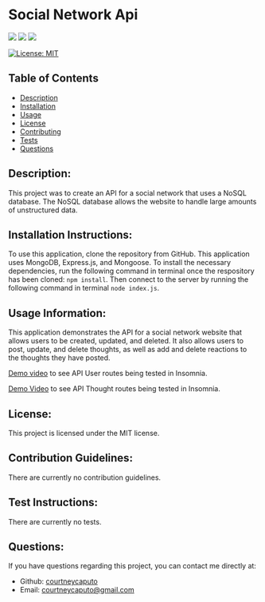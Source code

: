 # Social Network Api

<img src="https://img.shields.io/badge/Express.js-000000?style=for-the-badge&logo=express&logoColor=white"> <img src="https://img.shields.io/badge/MongoDB-4EA94B?style=for-the-badge&logo=mongodb&logoColor=white"> <img src="https://img.shields.io/badge/Node.js-339933?style=for-the-badge&logo=nodedotjs&logoColor=white">

[![License: MIT](https://img.shields.io/badge/License-MIT-blue.svg)](https://opensource.org/licenses/MIT)

## Table of Contents
- [Description](#description)
- [Installation](#installation)
- [Usage](#usage)
- [License](#license)
- [Contributing](#contributing)
- [Tests](#tests)
- [Questions](#questions)
    
## Description: <a name="description"></a>
This project was to create an API for a social network that uses a NoSQL database. The NoSQL database allows the website to handle large amounts of unstructured data. 

## Installation Instructions: <a name="installation"></a>
To use this application, clone the repository from GitHub. This application uses MongoDB, Express.js, and Mongoose. To install the necessary dependencies, run the following command in terminal once the respository has been cloned: `npm install`. Then connect to the server by running the following command in terminal `node index.js`.

## Usage Information: <a name="usage"></a>
This application demonstrates the API for a social network website that allows users to be created, updated, and deleted. It also allows users to post, update, and delete thoughts, as well as add and delete reactions to the thoughts they have posted.

<a href="https://drive.google.com/file/d/1pUUtzlcEIZSwmWyAquQexY8cHP3hFZN3/view">Demo video</a> to see API User routes being tested in Insomnia.

<a href="https://drive.google.com/file/d/1POPOEVnj264_iqvnmFF0eWDTT-sMdF9y/view">Demo Video</a> to see API Thought routes being tested in Insomnia.

## License: <a name="license"></a>
This project is licensed under the MIT license.

## Contribution Guidelines: <a name="contributing"></a>
There are currently no contribution guidelines.

## Test Instructions: <a name="tests"></a>
There are currently no tests.

## Questions: <a name="questions"></a>
If you have questions regarding this project, you can contact me directly at:
* Github: <a href="https://github.com/courtneycaputo">courtneycaputo</a>
* Email: <a href="mailto:courtneycaputo@gmail.com">courtneycaputo@gmail.com</a>